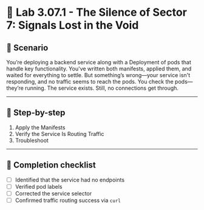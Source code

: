 # 🧰 Lab 3.07.1 - The Silence of Sector 7: Signals Lost in the Void

## 🎯 Scenario
You’re deploying a backend service along with a Deployment of pods that handle key functionality. You've written both manifests, applied them, and waited for everything to settle.
But something’s wrong—your service isn't responding, and no traffic seems to reach the pods. You check the pods—they’re running. The service exists. Still, no connections get through.

---

## 🧭 Step-by-step

1. Apply the Manifests
2. Verify the Service Is Routing Traffic
3. Troubleshoot

---

## 🏁 Completion checklist

* [ ] Identified that the service had no endpoints
* [ ] Verified pod labels
* [ ] Corrected the service selector
* [ ] Confirmed traffic routing success via `curl`